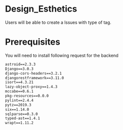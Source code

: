 # Design_Esthetics
Users will be able to create a Issues with type of tag.
# Prerequisites
You will need to install following request for the backend
``` asgiref==3.2.3
astroid==2.3.3
Django==3.0.3
django-cors-headers==3.2.1
djangorestframework==3.11.0
isort==4.3.21
lazy-object-proxy==1.4.3
mccabe==0.6.1
pkg-resources==0.0.0
pylint==2.4.4
pytz==2019.3
six==1.14.0
sqlparse==0.3.0
typed-ast==1.4.1
wrapt==1.11.2
```
